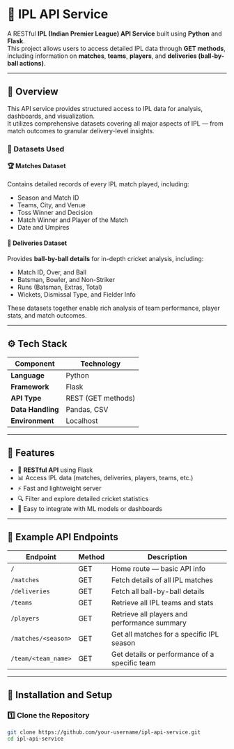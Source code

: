 # 🏏 IPL API Service

A RESTful **IPL (Indian Premier League) API Service** built using **Python** and **Flask**.  
This project allows users to access detailed IPL data through **GET methods**, including information on **matches**, **teams**, **players**, and **deliveries (ball-by-ball actions)**.

---

## 📘 Overview

This API service provides structured access to IPL data for analysis, dashboards, and visualization.  
It utilizes comprehensive datasets covering all major aspects of IPL — from match outcomes to granular delivery-level insights.

### 📂 Datasets Used

#### 🏆 Matches Dataset
Contains detailed records of every IPL match played, including:
- Season and Match ID  
- Teams, City, and Venue  
- Toss Winner and Decision  
- Match Winner and Player of the Match  
- Date and Umpires  

#### 🎯 Deliveries Dataset
Provides **ball-by-ball details** for in-depth cricket analysis, including:
- Match ID, Over, and Ball  
- Batsman, Bowler, and Non-Striker  
- Runs (Batsman, Extras, Total)  
- Wickets, Dismissal Type, and Fielder Info  

These datasets together enable rich analysis of team performance, player stats, and match outcomes.

---

## ⚙️ Tech Stack

| Component | Technology |
|------------|-------------|
| **Language** | Python |
| **Framework** | Flask |
| **API Type** | REST (GET methods) |
| **Data Handling** | Pandas, CSV |
| **Environment** | Localhost |

---

## 🚀 Features

- 📡 **RESTful API** using Flask  
- 📊 Access IPL data (matches, deliveries, players, teams, etc.)  
- ⚡ Fast and lightweight server  
- 🔍 Filter and explore detailed cricket statistics  
- 🧠 Easy to integrate with ML models or dashboards  

---

## 🧩 Example API Endpoints

| Endpoint | Method | Description |
|-----------|--------|-------------|
| `/` | GET | Home route — basic API info |
| `/matches` | GET | Fetch details of all IPL matches |
| `/deliveries` | GET | Fetch all ball-by-ball details |
| `/teams` | GET | Retrieve all IPL teams and stats |
| `/players` | GET | Retrieve all players and performance summary |
| `/matches/<season>` | GET | Get all matches for a specific IPL season |
| `/team/<team_name>` | GET | Get details or performance of a specific team |

---

## 🧰 Installation and Setup

### 1️⃣ Clone the Repository
```bash
git clone https://github.com/your-username/ipl-api-service.git
cd ipl-api-service
